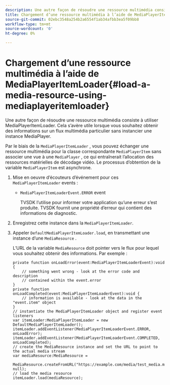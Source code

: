 ```yaml
---
description: Une autre façon de résoudre une ressource multimédia consiste à utiliser MediaPlayerItemLoader. Cela s’avère utile lorsque vous souhaitez obtenir des informations sur un flux multimédia particulier sans instancier une instance MediaPlayer.
title: Chargement d’une ressource multimédia à l’aide de MediaPlayerItemLoader
source-git-commit: 02ebc3548a254b2a6554f1ab34afbb3ea5f09bb8
workflow-type: tm+mt
source-wordcount: '0'
ht-degree: 0%

---
```


# Chargement d’une ressource multimédia à l’aide de MediaPlayerItemLoader{#load-a-media-resource-using-mediaplayeritemloader}

Une autre façon de résoudre une ressource multimédia consiste à utiliser MediaPlayerItemLoader. Cela s’avère utile lorsque vous souhaitez obtenir des informations sur un flux multimédia particulier sans instancier une instance MediaPlayer.

Par le biais de la `MediaPlayerItemLoader` , vous pouvez échanger une ressource multimédia pour la classe correspondante `MediaPlayerItem` sans associer une vue à une `MediaPlayer` , ce qui entraînerait l’allocation des ressources matérielles de décodage vidéo. Le processus d’obtention de la variable `MediaPlayerItem` est asynchrone.

1. Mise en oeuvre d’écouteurs d’événement pour ces `MediaPlayerItemLoader` events :

   * `MediaPlayerItemLoaderEvent.ERROR` event

     TVSDK l’utilise pour informer votre application qu’une erreur s’est produite. TVSDK fournit une propriété d’erreur qui contient des informations de diagnostic.

1. Enregistrez cette instance dans la `MediaPlayerItemLoader`.
1. Appeler `DefaultMediaPlayerItemLoader.load`, en transmettant une instance d’une `MediaResource` .

   L’URL de la variable `MediaResource` doit pointer vers le flux pour lequel vous souhaitez obtenir des informations. Par exemple :

   ```
   private function onLoadError(event:MediaPlayerItemLoaderEvent):void { 
       // something went wrong - look at the error code and description 
       // contained within the event.error 
   } 
   private function onLoadCompleted(event:MediaPlayerItemLoaderEvent):void { 
       // information is available - look at the data in the "event.item" object 
   } 
   // instantiate the MediaPlayerItemLoader object and register event listeners 
   var itemLoader:MediaPlayerItemLoader = new DefaultMediaPlayerItemLoader(); 
   itemLoader.addEventListener(MediaPlayerItemLoaderEvent.ERROR, onLoadError); 
   itemLoader.addEventListener(MediaPlayerItemLoaderEvent.COMPLETED, onLoadCompleted); 
   // create the MediaResource instance and set the URL to point to the actual media stream 
   var mediaResource:MediaResource = 
     MediaResource.createFromURL("https://example.com/media/test_media.m3u8", null); 
   // load the media resource 
   itemLoader.load(mediaResource); 
   ```
